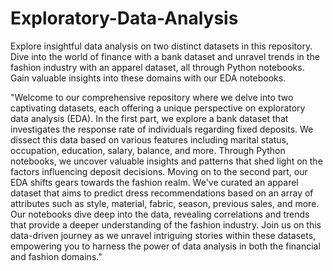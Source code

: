 # Exploratory-Data-Analysis
Explore insightful data analysis on two distinct datasets in this repository. Dive into the world of finance with a bank dataset and unravel trends in the fashion industry with an apparel dataset, all through Python notebooks. Gain valuable insights into these domains with our EDA notebooks.

"Welcome to our comprehensive repository where we delve into two captivating datasets, each offering a unique perspective on exploratory data analysis (EDA). In the first part, 
we explore a bank dataset that investigates the response rate of individuals regarding fixed deposits. We dissect this data based on various features including marital status,
occupation, education, salary, balance, and more. Through Python notebooks, we uncover valuable insights and patterns that shed light on the factors influencing deposit decisions.
Moving on to the second part, our EDA shifts gears towards the fashion realm. We've curated an apparel dataset that aims to predict dress recommendations based on an array of attributes 
such as style, material, fabric, season, previous sales, and more. Our notebooks dive deep into the data, revealing correlations and trends that provide a deeper understanding of the fashion industry.
Join us on this data-driven journey as we unravel intriguing stories within these datasets, empowering you to harness the power of data analysis in both the financial and fashion domains."
